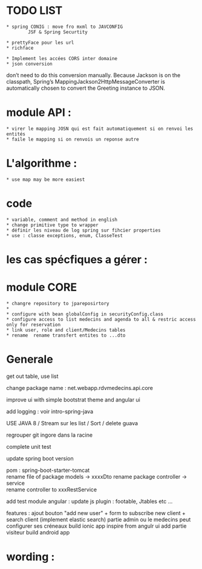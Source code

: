 
# TODO LIST
	
	* spring CONIG : move fro mxml to JAVCONFIG 
			JSF & Spring Securtity
	
	* prettyFace pour les url
	* richface
	
	* Implement les accées CORS inter domaine	
	* json conversion
don’t need to do this conversion manually. Because Jackson is on the classpath, Spring’s MappingJackson2HttpMessageConverter is automatically chosen to convert the Greeting instance to JSON. 
		

# module API : 
	* virer le mapping JOSN qui est fait automatiquement si on renvoi les entités
	* faile le mapping si on renvois un reponse autre


# L'algorithme : 
	* use map may be more easiest
	

# code 
	* variable, comment and method in english
	* change primitive type to wrapper
	* définir les niveau de log spring sur fihcier properties
	* use : classe exceptions, enum, ClasseTest

# les cas spécfiques a gérer : 


# module CORE
	* changre repository to jpareposirtory
	* 
	* configure with bean globalConfig in securityConfig.class
	* configure access to list medecins and agenda to all & restric access only for reservation
	* link user, role and client/Medecins tables
	* rename  rename transfert entites to ...dto



# Generale

get out table, use list

change package name : net.webapp.rdvmedecins.api.core

improve ui with simple bootstrat theme and angular ui

add logging : voir intro-spring-java

USE JAVA 8 / Stream sur les list / Sort /
delete guava

regrouper git ingore dans la racine

complete unit test

update spring boot version

pom : spring-boot-starter-tomcat	
	rename file of package models -> xxxxDto
	rename package controller -> service	
	rename controller to xxxRestService

add test module angular :
update js plugin : footable, Jtables etc ...

features :
	ajout bouton "add new user" + form to subscribe new client  + search client (implement elastic search)
	partie admin ou le medecins peut configurer ses créneaux
	build ionic app inspire from angulr ui
	add partie visiteur	
	build android app
	
	
# wording : 



